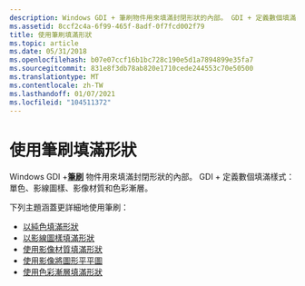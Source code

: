 ```yaml
---
description: Windows GDI + 筆刷物件用來填滿封閉形狀的內部。 GDI + 定義數個填滿樣式：單色、影線圖樣、影像材質和色彩漸層。
ms.assetid: 8ccf2c4a-6f99-465f-8adf-0f7fcd002f79
title: 使用筆刷填滿形狀
ms.topic: article
ms.date: 05/31/2018
ms.openlocfilehash: b07e07ccf16b1bc728c190e5d1a7894899e35fa7
ms.sourcegitcommit: 831e8f3db78ab820e1710cede244553c70e50500
ms.translationtype: MT
ms.contentlocale: zh-TW
ms.lasthandoff: 01/07/2021
ms.locfileid: "104511372"
---
```

# <a name="using-a-brush-to-fill-shapes"></a>使用筆刷填滿形狀

Windows GDI +[**筆刷**](/windows/desktop/api/gdiplusbrush/nl-gdiplusbrush-brush) 物件用來填滿封閉形狀的內部。 GDI + 定義數個填滿樣式：單色、影線圖樣、影像材質和色彩漸層。

下列主題涵蓋更詳細地使用筆刷：

-   [以純色填滿形狀](-gdiplus-filling-a-shape-with-a-solid-color-use.md)
-   [以影線圖樣填滿形狀](-gdiplus-filling-a-shape-with-a-hatch-pattern-use.md)
-   [使用影像材質填滿形狀](-gdiplus-filling-a-shape-with-an-image-texture-use.md)
-   [使用影像將圖形平平圖](-gdiplus-tiling-a-shape-with-an-image-use.md)
-   [使用色彩漸層填滿形狀](-gdiplus-filling-a-shape-with-a-color-gradient-use.md)

 

 



